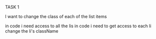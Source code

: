 TASK 1


I want to change the class of each of the list items



in code i need access to all the lis
in code i need to get access to each li
change the li's className 
